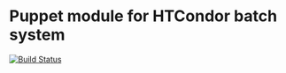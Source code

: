 Puppet module for HTCondor batch system
=========================================

[![Build Status](https://www.travis-ci.org/kreczko/puppet-htcondor.png?branch=master)](https://www.travis-ci.org/kreczko/puppet-htcondor)

